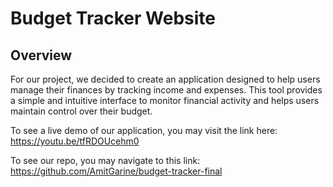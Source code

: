 # Budget Tracker Website

## Overview
For our project, we decided to create an application designed to help users manage their finances by tracking income and expenses. This tool provides a simple and intuitive interface to monitor financial activity and helps users maintain control over their budget.

To see a live demo of our application, you may visit the link here: https://youtu.be/tfRDOUcehm0

To see our repo, you may navigate to this link: https://github.com/AmitGarine/budget-tracker-final


